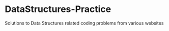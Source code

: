 # DataStructures-Practice
Solutions to Data Structures related coding problems from various websites
